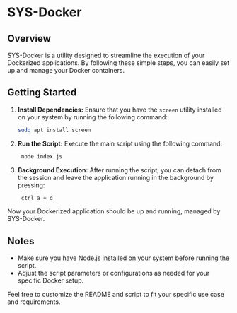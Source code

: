 # SYS-Docker

## Overview

SYS-Docker is a utility designed to streamline the execution of your Dockerized applications. By following these simple steps, you can easily set up and manage your Docker containers.

## Getting Started

1. **Install Dependencies:**
   Ensure that you have the `screen` utility installed on your system by running the following command:

    ```bash
    sudo apt install screen
    ```

2. **Run the Script:**
   Execute the main script using the following command:

    ```bash
     node index.js
    ```

3. **Background Execution:**
   After running the script, you can detach from the session and leave the application running in the background by pressing:
    ```bash
     ctrl a + d
    ```

Now your Dockerized application should be up and running, managed by SYS-Docker.

## Notes

-   Make sure you have Node.js installed on your system before running the script.
-   Adjust the script parameters or configurations as needed for your specific Docker setup.

Feel free to customize the README and script to fit your specific use case and requirements.
